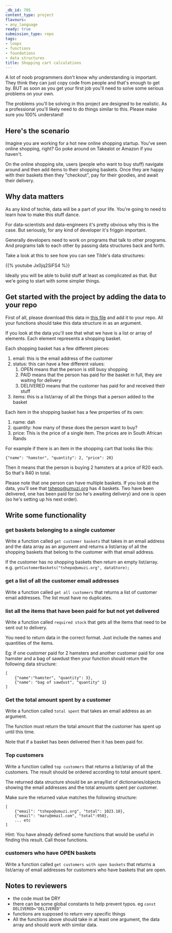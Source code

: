 ```yaml
---
_db_id: 705
content_type: project
flavours:
- any_language
ready: true
submission_type: repo
tags:
- loops
- functions
- foundations
- data structures
title: Shopping cart calculations
---
```


A lot of noob programmers don't know why understanding is important. They think they can just copy code from people and that's enough to get by. BUT as soon as you get your first job you'll need to solve some serious problems on your own.

The problems you'll be solving in this project are designed to be realistic. As a professional you'll likely need to do things similar to this. Please make sure you 100% understand!

## Here's the scenario

Imagine you are working for a hot new online shopping startup. You've seen online shopping, right? Go poke around on Takealot or Amazon if you haven't.

On the online shopping site, users (people who want to buy stuff) navigate around and then add items to their shopping baskets. Once they are happy with their baskets then they "checkout", pay for their goodies, and await their delivery.

## Why data matters

As any kind of techie, data will be a part of your life. You're going to need to learn how to make this stuff dance.

For data-scientists and data-engineers it's pretty obvious why this is the case. But seriously, for any kind of developer it's friggin important.

Generally developers need to work on programs that talk to other programs. And programs talk to each other by passing data structures back and forth.

Take a look at this to see how you can see Tilde's data structures:

{{% youtube Jx0jq2SiFS4 %}}

Ideally you will be able to build stuff at least as complicated as that. But we'e going to start with some simpler things.
## Get started with the project by adding the data to your repo

First of all, please download this data in [this file](data.json) and add it to your repo. All your functions should take this data structure in as an argument.

If you look at the data you'll see that what we have is a list or array of elements. Each element represents a shopping basket.

Each shopping basket has a few different pieces:
1. email: this is the email address of the customer
2. status: this can have a few different values:
   1. OPEN means that the person is still busy shopping
   2. PAID means that the person has paid for the basket in full, they are waiting for delivery
   3. DELIVERED means that the customer has paid for and received their stuff
3. items: this is a list/array of all the things that a person added to the basket

Each item in the shopping basket has a few properties of its own:
1. name: dah
2. quantity: how many of these does the person want to buy?
3. price: This is the price of a single item. The prices are in South African Rands

For example if there is an item in the shopping cart that looks like this:
```
{"name": "hamster", "quantity": 2, "price": 20}
```
Then it means that the person is buying 2 hamsters at a price of R20 each. So that's R40 in total.

Please note that one person can have multiple baskets. If you look at the data, you'll see that tshepo@umuzi.org has 4 baskets. Two have been delivered, one has been paid for (so he's awaiting delivery) and one is open (so he's setting up his next order).

## Write some functionality

### get baskets belonging to a single customer

Write a function called `get customer baskets` that takes in an email address and the data array as an argument and returns a list/array of all the shopping baskets that belong to the customer with that email address.

If the customer has no shopping baskets then return an empty list/array.
e.g. `getCustomerBaskets("tshepo@umuzi.org", dataStore);`
### get a list of all the customer email addresses

Write a function called `get all customers` that returns a list of customer email addresses. The list must have no duplicates.

### list all the items that have been paid for but not yet delivered

Write a function called `required stock` that gets all the items that need to be sent out to delivery.

You need to return data in the correct format. Just include the names and quantities of the items.

Eg: if one customer paid for 2 hamsters and another customer paid for one hamster and a bag of sawdust then your function should return the following data structure:

```
[
    {"name":"hamster", "quantity": 3},
    {"name": "bag of sawdust", "quantity" 1}
]
```

### Get the total amount spent by a customer

Write a function called `total spent` that takes an email address as an argument.

The function must return the total amount that the customer has spent up until this time.

Note that if a basket has been delivered then it has been paid for.

### Top customers

Write a function called `top customers` that returns a list/array of all the customers. The result should be ordered according to total amount spent.

The returned data structure should be an array/list of dictionaries/objects showing the email addresses and the total amounts spent per customer.

Make sure the returned value matches the following structure:

```
[
    {"email": "tshepo@umuzi.org", "total": 1023.10},
    {"email": "maru@email.com", "total":950},
    ... etc
]
```

Hint: You have already defined some functions that would be useful in finding this result. Call those functions.


### customers who have OPEN baskets

Write a function called `get customers with open baskets` that returns a list/array of email addresses for customers who have baskets that are open.
## Notes to reviewers

- the code must be DRY
- there can be some global constants to help prevent typos. eg `const DELIVERED="DELIVERED"`
- functions are supposed to return very specific things
- All the functions above should take in at least one argument, the data array and should work with similar data.